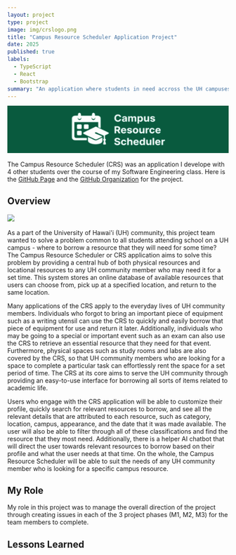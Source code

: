 ```yaml
---
layout: project
type: project
image: img/crslogo.png
title: "Campus Resource Scheduler Application Project"
date: 2025
published: true
labels:
  - TypeScript
  - React
  - Bootstrap
summary: "An application where students in need accross the UH campuses can borrow resources for use."
---
```


<img width="540px" src="../img/crs.png">

The Campus Resource Scheduler (CRS) was an application I develope with 4 other students over the course of my Software Engineering class. Here is the [GitHub Page](https://campus-resource-scheduler-project.github.io/) and the [GitHub Organization](https://github.com/campus-resource-scheduler-project) for the project. 

## Overview

![](images/landing.png)

As a part of the University of Hawai'i (UH) community, this project team wanted to solve a problem common to all students attending school on a UH campus - where to borrow a resource that they will need for some time? The Campus Resource Scheduler or CRS application aims to solve this problem by providing a central hub of both physical resources and locational resources to any UH community member who may need it for a set time. This system stores an online database of available resources that users can choose from, pick up at a specified location, and return to the same location. 

Many applications of the CRS apply to the everyday lives of UH community members. Individuals who forgot to bring an important piece of equipment such as a writing utensil can use the CRS to quickly and easily borrow that piece of equipment for use and return it later. Additionally, individuals who may be going to a special or important event such as an exam can also use the CRS to retrieve an essential resource that they need for that event. Furthermore, physical spaces such as study rooms and labs are also covered by the CRS, so that UH community members who are looking for a space to complete a particular task can effortlessly rent the space for a set period of time. The CRS at its core aims to serve the UH community through providing an easy-to-use interface for borrowing all sorts of items related to academic life.

Users who engage with the CRS application will be able to customize their profile, quickly search for relevant resources to borrow, and see all the relevant details that are attributed to each resource, such as category, location, campus, appearance, and the date that it was made available. The user will also be able to filter through all of these classifications and find the resource that they most need. Additionally, there is a helper AI chatbot that will direct the user towards relevant resources to borrow based on their profile and what the user needs at that time. On the whole, the Campus Resource Scheduler will be able to suit the needs of any UH community member who is looking for a specific campus resource.

## My Role

My role in this project was to manage the overall direction of the project through creating issues in each of the 3 project phases (M1, M2, M3) for the team members to complete.

## Lessons Learned
